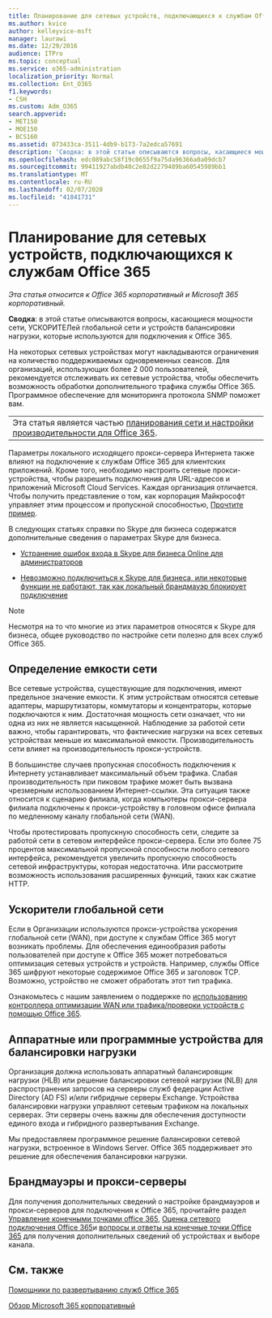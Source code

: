 ```yaml
---
title: Планирование для сетевых устройств, подключающихся к службам Office 365
ms.author: kvice
author: kelleyvice-msft
manager: laurawi
ms.date: 12/29/2016
audience: ITPro
ms.topic: conceptual
ms.service: o365-administration
localization_priority: Normal
ms.collection: Ent_O365
f1.keywords:
- CSH
ms.custom: Adm_O365
search.appverid:
- MET150
- MOE150
- BCS160
ms.assetid: 073433ca-3511-4db9-b173-7a2edca57691
description: 'Сводка: в этой статье описываются вопросы, касающиеся мощности сети, ускорителей глобальной сети и устройств балансировки нагрузки, которые используются для подключения к Office 365.'
ms.openlocfilehash: edc089abc58f19c0655f9a75da96366a0a09dcb7
ms.sourcegitcommit: 99411927abdb40c2e82d2279489ba60545989bb1
ms.translationtype: MT
ms.contentlocale: ru-RU
ms.lasthandoff: 02/07/2020
ms.locfileid: "41841731"
---
```

# <a name="plan-for-network-devices-that-connect-to-office-365-services"></a>Планирование для сетевых устройств, подключающихся к службам Office 365

*Эта статья относится к Office 365 корпоративный и Microsoft 365 корпоративный.*
  
**Сводка**: в этой статье описываются вопросы, касающиеся мощности сети, УСКОРИТЕЛей глобальной сети и устройств балансировки нагрузки, которые используются для подключения к Office 365.

На некоторых сетевых устройствах могут накладываются ограничения на количество поддерживаемых одновременных сеансов. Для организаций, использующих более 2 000 пользователей, рекомендуется отслеживать их сетевые устройства, чтобы обеспечить возможность обработки дополнительного трафика службы Office 365. Программное обеспечение для мониторинга протокола SNMP поможет вам.

||
|:-----|
| Эта статья является частью [планирования сети и настройки производительности для Office 365](https://aka.ms/tune).|

Параметры локального исходящего прокси-сервера Интернета также влияют на подключение к службам Office 365 для клиентских приложений. Кроме того, необходимо настроить сетевые прокси-устройства, чтобы разрешить подключения для URL-адресов и приложений Microsoft Cloud Services. Каждая организация отличается. Чтобы получить представление о том, как корпорация Майкрософт управляет этим процессом и пропускной способностью, [Прочтите пример](https://www.microsoft.com/itshowcase/Article/Content/631/Optimizing-network-performance-for-Microsoft-Office-365).
  
В следующих статьях справки по Skype для бизнеса содержатся дополнительные сведения о параметрах Skype для бизнеса.
  
- [Устранение ошибок входа в Skype для бизнеса Online для администраторов](https://docs.microsoft.com/skypeforbusiness/set-up-skype-for-business-online/troubleshooting-sign-in-errors-for-admins)

- [Невозможно подключиться к Skype для бизнеса, или некоторые функции не работают, так как локальный брандмауэр блокирует подключение](https://go.microsoft.com/fwlink/p/?LinkID=243625)

> [!NOTE]
> Несмотря на то что многие из этих параметров относятся к Skype для бизнеса, общее руководство по настройке сети полезно для всех служб Office 365.
  
## <a name="determining-network-capacity"></a>Определение емкости сети

Все сетевые устройства, существующие для подключения, имеют предельное значение емкости. К этим устройствам относятся сетевые адаптеры, маршрутизаторы, коммутаторы и концентраторы, которые подключаются к ним. Достаточная мощность сети означает, что ни одна из них не является насыщенной. Наблюдение за работой сети важно, чтобы гарантировать, что фактические нагрузки на всех сетевых устройствах меньше их максимальной емкости. Производительность сети влияет на производительность прокси-устройств.
  
В большинстве случаев пропускная способность подключения к Интернету устанавливает максимальный объем трафика. Слабая производительность при пиковом трафике может быть вызвана чрезмерным использованием Интернет-ссылки. Эта ситуация также относится к сценарию филиала, когда компьютеры прокси-сервера филиала подключены к прокси-устройству в головном офисе филиала по медленному каналу глобальной сети (WAN).
  
Чтобы протестировать пропускную способность сети, следите за работой сети в сетевом интерфейсе прокси-сервера. Если это более 75 процентов максимальной пропускной способности любого сетевого интерфейса, рекомендуется увеличить пропускную способность сетевой инфраструктуры, которая недостаточна. Или рассмотрите возможность использования расширенных функций, таких как сжатие HTTP.
  
## <a name="wan-accelerators"></a>Ускорители глобальной сети

Если в Организации используются прокси-устройства ускорения глобальной сети (WAN), при доступе к службам Office 365 могут возникать проблемы. Для обеспечения единообразия работы пользователей при доступе к Office 365 может потребоваться оптимизация сетевых устройств и устройств. Например, службы Office 365 шифруют некоторые содержимое Office 365 и заголовок TCP. Возможно, устройство не сможет обработать этот тип трафика.
  
Ознакомьтесь с нашим заявлением о поддержке по [использованию контроллера оптимизации WAN или трафика/проверки устройств с помощью Office 365](https://support.microsoft.com/kb/2690045).
  
## <a name="hardware-and-software-load-balancing-devices"></a>Аппаратные или программные устройства для балансировки нагрузки

Организация должна использовать аппаратный балансировщик нагрузки (HLB) или решение балансировки сетевой нагрузки (NLB) для распространения запросов на серверы служб федерации Active Directory (AD FS) и/или гибридные серверы Exchange. Устройства балансировки нагрузки управляют сетевым трафиком на локальных серверах. Эти серверы очень важны для обеспечения доступности единого входа и гибридного развертывания Exchange.
  
Мы предоставляем программное решение балансировки сетевой нагрузки, встроенное в Windows Server. Office 365 поддерживает это решение для обеспечения балансировки нагрузки.
  
## <a name="firewalls-and-proxies"></a>Брандмауэры и прокси-серверы

Для получения дополнительных сведений о настройке брандмауэров и прокси-серверов для подключения к Office 365, прочитайте раздел [Управление конечными точками office 365](https://support.office.com/article/99cab9d4-ef59-4207-9f2b-3728eb46bf9a), [Оценка сетевого подключения Office 365](assessing-network-connectivity.md)и [вопросы и ответы на конечные точки Office 365](https://support.office.com/article/d4088321-1c89-4b96-9c99-54c75cae2e6d) для получения дополнительных сведений об устройствах и выборе канала.
  
## <a name="see-also"></a>См. также

[Помощники по развертыванию служб Office 365](deployment-advisors-for-office-365.md)

[Обзор Microsoft 365 корпоративный](https://docs.microsoft.com/microsoft-365/enterprise/microsoft-365-overview)
